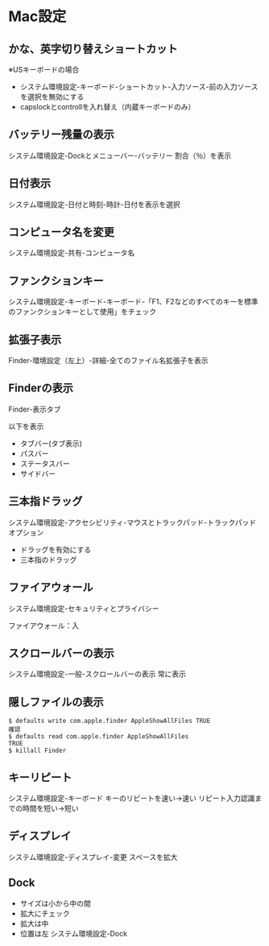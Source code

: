 # Mac設定

## かな、英字切り替えショートカット

※USキーボードの場合

- システム環境設定-キーボード-ショートカット-入力ソース-前の入力ソースを選択を無効にする
- capslockとcontrollを入れ替え（内蔵キーボードのみ）

## バッテリー残量の表示

システム環境設定-Dockとメニューバー-バッテリー
割合（％）を表示

## 日付表示

システム環境設定-日付と時刻-時計-日付を表示を選択

## コンピュータ名を変更

システム環境設定-共有-コンピュータ名

## ファンクションキー

システム環境設定-キーボード-キーボード-「F1、F2などのすべてのキーを標準のファンクションキーとして使用」をチェック

## 拡張子表示

Finder-環境設定（左上）-詳細-全てのファイル名拡張子を表示

## Finderの表示

Finder-表示タブ

以下を表示

- タブバー(タブ表示)
- パスバー
- ステータスバー
- サイドバー

## 三本指ドラッグ

システム環境設定-アクセシビリティ-マウスとトラックパッド-トラックパッドオプション

- ドラッグを有効にする
- 三本指のドラッグ

## ファイアウォール

システム環境設定-セキュリティとプライバシー

ファイアウォール：入

## スクロールバーの表示

システム環境設定-一般-スクロールバーの表示
常に表示

## 隠しファイルの表示

```:
$ defaults write com.apple.finder AppleShowAllFiles TRUE
確認
$ defaults read com.apple.finder AppleShowAllFiles
TRUE
$ killall Finder
```

## キーリピート

システム環境設定-キーボード
キーのリピートを速い→速い
リピート入力認識までの時間を短い→短い

## ディスプレイ

システム環境設定-ディスプレイ-変更
スペースを拡大

## Dock

- サイズは小から中の間
- 拡大にチェック
- 拡大は中
- 位置は左
システム環境設定-Dock
